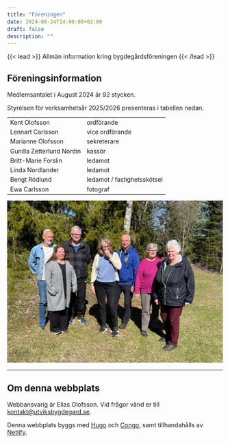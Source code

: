 ```yaml
---
title: "Föreningen"
date: 2024-08-24T14:00:00+02:00
draft: false
description: ""
---
```


{{< lead >}}
Allmän information kring bygdegårdsföreningen
{{< /lead >}}

<!-- ## Historia -->

## Föreningsinformation

Medlemsantalet i August 2024 är 92 stycken.

Styrelsen för verksamhetsår 2025/2026 presenteras i tabellen nedan.

|                           |                               |
| :------------------------ | :---------------------------- |
| Kent Olofsson             | ordförande                    |
| Lennart Carlsson          | vice ordförande               |
| Marianne Olofsson         | sekreterare                   |
| Gunilla Zetterlund Nordin | kassör                        |
| Britt-Marie Forslin       | ledamot                      |
| Linda Nordlander          | ledamot                      |
| Bengt Rödlund             | ledamot / fastighetsskötsel  |
| Ewa Carlsson              | fotograf                      |

![Styrelsen för verksamhetsår 2025/2026 samlad utanför Utviks gamla skola.](styrelsen2025.jpg "Styrelsen för verksamhetsår 2025/2026")

---

## Om denna webbplats

Webbansvarig är Elias Olofsson. Vid frågor vänd er till <kontakt@utviksbygdegard.se>.

Denna webbplats byggs med [Hugo](https://gohugo.io/) och [Congo](https://github.com/jpanther/congo), samt tillhandahålls av [Netlify](https://www.netlify.com/).
